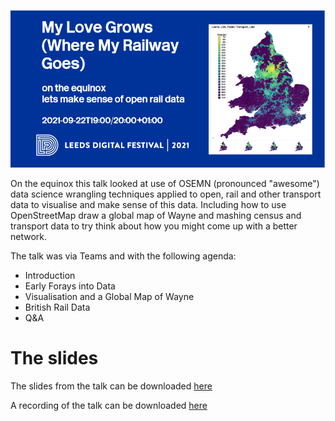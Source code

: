 ![DigiLeeds2021 Talk Graphic](LeedsDigi.png?raw=true)

On the equinox this talk looked at use of OSEMN (pronounced "awesome") data science wrangling techniques applied to open, rail and other transport data to visualise and make sense of this data. Including how to use OpenStreetMap draw a global map of Wayne and mashing census and transport data to try think about how you might come up with a better network.

The talk was via Teams and with the following agenda:

* Introduction
* Early Forays into Data
* Visualisation and a Global Map of Wayne
* British Rail Data
* Q&A

# The slides

The slides from the talk can be downloaded [here](My-Love-Grows-fin.pdf)

A recording of the talk can be downloaded [here]()

